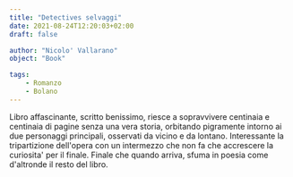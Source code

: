 ```yaml
---
title: "Detectives selvaggi"
date: 2021-08-24T12:20:03+02:00
draft: false

author: "Nicolo' Vallarano"
object: "Book"

tags:
    - Romanzo
    - Bolano
---
```

Libro affascinante, scritto benissimo, riesce a sopravvivere centinaia e centinaia di pagine senza una vera storia, orbitando pigramente intorno ai due personaggi principali, osservati da vicino e da lontano.
Interessante la tripartizione dell'opera con un intermezzo che non fa che accrescere la curiosita' per il finale. Finale che quando arriva, sfuma in poesia come d'altronde il resto del libro.
